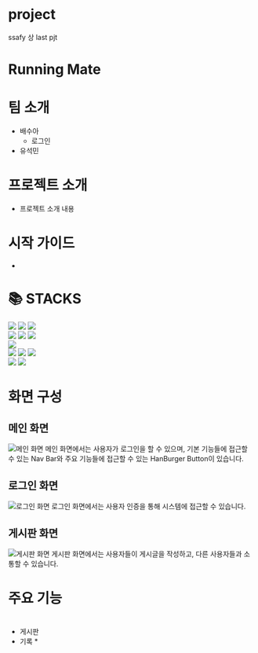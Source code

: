 # project
ssafy 상 last pjt


# Running Mate

# 팀 소개

* 배수아
  * 로그인
* 유석민

# 프로젝트 소개

* 프로젝트 소개 내용

# 시작 가이드

* 

<div><h1>📚 STACKS</h1></div>

<div> 
  <img src="https://img.shields.io/badge/java-007396?style=for-the-badge&logo=java&logoColor=white">
  <img src="https://img.shields.io/badge/spring-6DB33F?style=for-the-badge&logo=spring&logoColor=white">
  <img src="https://img.shields.io/badge/springboot-6DB33F?style=for-the-badge&logo=springboot&logoColor=white">
  <br>
  <img src="https://img.shields.io/badge/html5-E34F26?style=for-the-badge&logo=html5&logoColor=white">
  <img src="https://img.shields.io/badge/css-1572B6?style=for-the-badge&logo=css3&logoColor=white">
  <img src="https://img.shields.io/badge/javascript-F7DF1E?style=for-the-badge&logo=javascript&logoColor=black">
  <br>
  <img src="https://img.shields.io/badge/mysql-4479A1?style=for-the-badge&logo=mysql&logoColor=white">
  <br>
  <img src="https://img.shields.io/badge/vue.js-4FC08D?style=for-the-badge&logo=vue.js&logoColor=white">
  <img src="https://img.shields.io/badge/node.js-339933?style=for-the-badge&logo=Node.js&logoColor=white">
  <img src="https://img.shields.io/badge/bootstrap-7952B3?style=for-the-badge&logo=bootstrap&logoColor=white">
  <br>
  <img src="https://img.shields.io/badge/git-F05032?style=for-the-badge&logo=git&logoColor=white">
  <img src="https://img.shields.io/badge/notion-000000?style=for-the-badge&logo=Notion&logoColor=white">
</div>

# 화면 구성

## 메인 화면
![메인 화면](/suseok/images/Home.PNG)
메인 화면에서는 사용자가 로그인을 할 수 있으며, 기본 기능들에 접근할 수 있는 Nav Bar와 주요 기능들에 접근할 수 있는 HanBurger Button이 있습니다.

## 로그인 화면
![로그인 화면](path/to/your/login_screen_image.png)
로그인 화면에서는 사용자 인증을 통해 시스템에 접근할 수 있습니다.

## 게시판 화면
![게시판 화면](path/to/your/board_screen_image.png)
게시판 화면에서는 사용자들이 게시글을 작성하고, 다른 사용자들과 소통할 수 있습니다.


# 주요 기능


# 

* 게시판
* 기록
  * 
